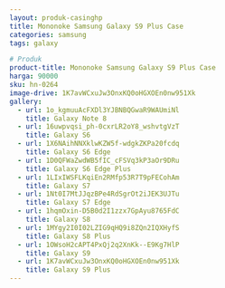 ```yaml
---
layout: produk-casinghp
title: Mononoke Samsung Galaxy S9 Plus Case
categories: samsung
tags: galaxy

# Produk
product-title: Mononoke Samsung Galaxy S9 Plus Case
harga: 90000
sku: hn-0264
image-drive: 1K7avWCxuJw3OnxKQ0oHGXOEn0nw951Xk
gallery:
  - url: 1o_kgmuuAcFXDl3YJBNBQGwaR9WAUmiNl
    title: Galaxy Note 8
  - url: 16uwpvqsi_ph-0cxrLR2oY8_wshvtgVzT
    title: Galaxy S6
  - url: 1X6NAihNNXklwKZW5f-wdgkZKPa20fcdq
    title: Galaxy S6 Edge
  - url: 1D0QFWaZwdWB5fIC_cFSVq3kP3aOr9DRu
    title: Galaxy S6 Edge Plus
  - url: 1LIxIWSFLKqiEn2RMfp53R7T9pFECohAm
    title: Galaxy S7
  - url: 1Nt0I7MtJJqzBPe4RdSgrOt2iJEK3UJTu
    title: Galaxy S7 Edge
  - url: 1hqmOxin-D5B0d2I1zzx7GpAyu8765FdC
    title: Galaxy S8
  - url: 1MYgy2I0I02LZIG9qHQ9i8ZQn2IQXHyfS
    title: Galaxy S8 Plus
  - url: 1OWsoH2cAPT4PxQj2q2XnKk--E9Kg7HlP
    title: Galaxy S9
  - url: 1K7avWCxuJw3OnxKQ0oHGXOEn0nw951Xk
    title: Galaxy S9 Plus
---
```

